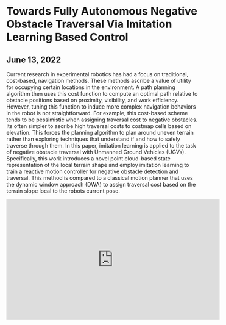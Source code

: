 # Towards Fully Autonomous Negative Obstacle Traversal Via Imitation Learning Based Control
## June 13, 2022
Current research in experimental robotics has had a focus on traditional, cost-based, navigation methods. These methods ascribe a value of utility for occupying certain locations in the environment. A path planning algorithm then uses this cost function to compute an optimal path relative to obstacle positions based on proximity, visibility, and work efficiency. However, tuning this function to induce more complex navigation behaviors in the robot is not straightforward.
For example, this cost-based scheme tends to be pessimistic when assigning traversal cost to negative obstacles. Its often simpler to ascribe high traversal costs to costmap cells based on elevation. This forces the planning algorithm to plan around uneven terrain rather than exploring techniques that understand if and how to safely traverse through them. 
In this paper, imitation learning is applied to the task of negative obstacle traversal with Unmanned Ground Vehicles (UGVs). Specifically, this work introduces a novel point cloud-based state representation of the local terrain shape and employ imitation learning to train a reactive motion controller for negative obstacle detection and traversal. 
This method is compared to a classical motion planner that uses the dynamic window approach (DWA) to assign traversal cost based on the terrain slope local to the robots current pose.
<p align="center">
<iframe width="560" height="315" src="https://www.youtube.com/embed/atwoEgyZkHo" title="YouTube video player" frameborder="0" allow="accelerometer; autoplay; clipboard-write; encrypted-media; gyroscope; picture-in-picture" allowfullscreen></iframe>
</p>
